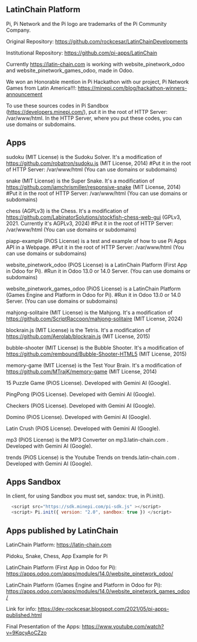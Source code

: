 LatinChain Platform
-----------------

Pi, Pi Network and the Pi logo are trademarks of the Pi Community Company.

Original Repository: https://github.com/rockcesar/LatinChainDevelopments

Institutional Repository: https://github.com/pi-apps/LatinChain

Currently https://latin-chain.com is working with website_pinetwork_odoo and website_pinetwork_games_odoo, made in Odoo.

We won an Honorable mention in Pi Hackathon with our project, Pi Network Games from Latin America!!!:
https://minepi.com/blog/hackathon-winners-announcement

To use these sources codes in Pi Sandbox (https://developers.minepi.com/), put it in the root of HTTP Server: /var/www/html.
In the HTTP Server, where you put these codes, you can use domains or subdomains.

Apps
-----------------

sudoku (MIT License) is the Sudoku Solver. It's a modification of https://github.com/robatron/sudoku.js (MIT License, 2014)
#Put it in the root of HTTP Server: /var/www/html (You can use domains or subdomains)

snake (MIT License) is the Super Snake. It's a modification of https://github.com/iamchrismiller/responsive-snake (MIT License, 2014)
#Put it in the root of HTTP Server: /var/www/html (You can use domains or subdomains)

chess (AGPLv3) is the Chess. It's a modification of https://github.com/LabinatorSolutions/stockfish-chess-web-gui (GPLv3, 2021. Currently it's AGPLv3, 2024)
#Put it in the root of HTTP Server: /var/www/html (You can use domains or subdomains)

piapp-example (PiOS License) is a test and example of how to use Pi Apps API in a Webpage.
#Put it in the root of HTTP Server: /var/www/html (You can use domains or subdomains)

website_pinetwork_odoo (PiOS License) is a LatinChain Platform (First App in Odoo for Pi).
#Run it in Odoo 13.0 or 14.0 Server. (You can use domains or subdomains)

website_pinetwork_games_odoo (PiOS License) is a LatinChain Platform (Games Engine and Platform in Odoo for Pi).
#Run it in Odoo 13.0 or 14.0 Server. (You can use domains or subdomains)

mahjong-solitaire (MIT License) is the Mahjong. It's a modification of https://github.com/ScriptRaccoon/mahjong-solitaire (MIT License, 2024)

blockrain.js (MIT License) is the Tetris. It's a modification of https://github.com/Aerolab/blockrain.js (MIT License, 2015)

bubble-shooter (MIT License) is the Bubble Shooter. It's a modification of https://github.com/rembound/Bubble-Shooter-HTML5 (MIT License, 2015)

memory-game (MIT License) is the Test Your Brain. It's a modification of https://github.com/MTrajK/memory-game (MIT License, 2014)

15 Puzzle Game (PiOS License). Developed with Gemini AI (Google).

PingPong (PiOS License). Developed with Gemini AI (Google).

Checkers (PiOS License). Developed with Gemini AI (Google).

Domino (PiOS License). Developed with Gemini AI (Google).

Latin Crush (PiOS License). Developed with Gemini AI (Google).

mp3 (PiOS License) is the MP3 Converter on mp3.latin-chain.com . Developed with Gemini AI (Google).

trends (PiOS License) is the Youtube Trends on trends.latin-chain.com . Developed with Gemini AI (Google).

Apps Sandbox
-----------------

In client, for using Sandbox you must set, sandox: true, in Pi.init().

```javascript
  <script src="https://sdk.minepi.com/pi-sdk.js" ></script>
  <script> Pi.init({ version: "2.0", sandbox: true }) </script>
```

Apps published by LatinChain
-----------------

LatinChain Platform:
https://latin-chain.com

Pidoku, Snake, Chess, App Example for Pi

LatinChain Platform (First App in Odoo for Pi):
https://apps.odoo.com/apps/modules/14.0/website_pinetwork_odoo/

LatinChain Platform (Games Engine and Platform in Odoo for Pi):
https://apps.odoo.com/apps/modules/14.0/website_pinetwork_games_odoo/

Link for info:
https://dev-rockcesar.blogspot.com/2021/05/pi-apps-published.html

Final Presentation of the Apps:
https://www.youtube.com/watch?v=9KqcyAoCZzo
